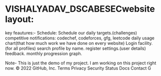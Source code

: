 # VISHALYADAV_DSCABESECwebsite layout:
key feautures:-
	Schedule: Schedule our daily targets.(challenges)
	competitive notifications: codechef, codeforces, gfg, leetcode
	daily usage chart(that how much work we have done on every website)
Login facility.(for all profiles)
search profile by name.
register
settings.(user details)
feedback.
monthly progression graph.

Note- This is just the demo of my project. I am working on this project right now.
© 2022 GitHub, Inc.
Terms
Privacy
Security
Status
Docs
Contact G

